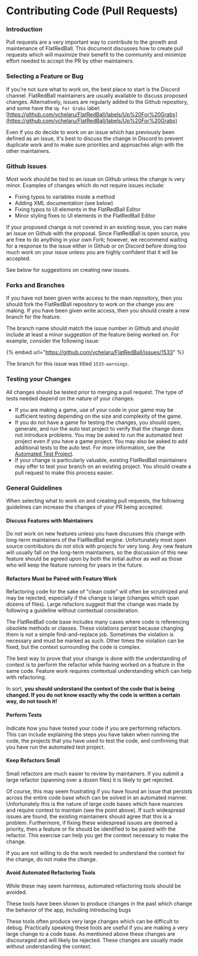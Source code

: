 # Contributing Code (Pull Requests)

### Introduction

Pull requests are a very important way to contribute to the growth and maintenance of FlatRedBall. This document discusses how to create pull requests which will maximize their benefit to the community and minimize effort needed to accept the PR by other maintainers.

### Selecting a Feature or Bug

If you're not sure what to work on, the best place to start is the Discord channel. FlatRedBall maintainers are usually available to discuss proposed changes. Alternatively, issues are regularly added to the Github repository, and some have the `Up For Grabs` label: [https://github.com/vchelaru/FlatRedBall/labels/Up%20For%20Grabs](https://github.com/vchelaru/FlatRedBall/labels/Up%20For%20Grabs)

Even if you do decide to work on an issue which has previously been defined as an issue, it's best to discuss the change in Discord to prevent duplicate work and to make sure priorities and approaches align with the other maintainers.

### Github Issues

Most work should be tied to an issue on Github unless the change is very minor. Examples of changes which do not require issues include:

* Fixing typos to variables inside a method
* Adding XML documentation (see below)
* Fixing typos to UI elements in the FlatRedBall Editor
* Minor styling fixes to UI elements in the FlatRedBall Editor

If your proposed change is not covered in an existing issue, you can make an issue on Github with the proposal. Since FlatRedBall is open source, you are free to do anything in your own Fork; however, we recommend waiting for a response to the issue either in Github or on Discord before doing too much work on your issue unless you are highly confident that it will be accepted.

See below for suggestions on creating new issues.

### Forks and Branches

If you have not been given write access to the main repository, then you should fork the FlatRedBall repository to work on the change you are making. If you have been given write access, then you should create a new branch for the feature.

The branch name should match the issue number in Github and should include at least a minor suggestion of the feature being worked on. For example, consider the following issue:

{% embed url="https://github.com/vchelaru/FlatRedBall/issues/1533" %}

The branch for this issue was titled `1533-warnings`.

### Testing your Changes

All changes should be tested prior to merging a pull request. The type of tests needed depend on the nature of your changes.

* If you are making a game, use of your code in your game may be sufficient testing depending on the size and complexity of the game.
* If you do not have a game for testing the changes, you should open, generate, and run the auto test project to verify that the change does not introduce problems. You may be asked to run the automated test project even if you have a game project. You may also be asked to add additional tests to the auto test.  For more information, see the [Automated Test Project](automated-test-project.md).
* If your change is particularly valuable, existing FlatRedBall maintainers may offer to test your branch on an existing project. You should create a pull request to make this process easier.

### General Guidelines

When selecting what to work on and creating pull requests, the following guidelines can increase the changes of your PR being accepted.

#### Discuss Features with Maintainers

Do not work on new features unless you have discusses this change with long-term maintainers of the FlatRedBall engine. Unfortunately most open source contributors do not stick with projects for very long. Any new feature will usually fall on the long-term maintainers, so the discussion of this new feature should be agreed upon by both the initial author as well as those who will keep the feature running for years in the future.

#### Refactors Must be Paired with Feature Work

Refactoring code for the sake of "clean code" will often be scrutinized and may be rejected, especially if the change is large (changes which span dozens of files). Large refactors suggest that the change was made by following a guideline without contextual consideration.

The FlatRedBall code base includes many cases where code is referencing obsolete methods or classes. These violations persist because changing them is not a simple find-and-replace job. Sometimes the violation is necessary and must be marked as such. Other times the violation can be fixed, but the context surrounding the code is complex.

The best way to prove that your change is done with the understanding of context is to perform the refactor while having worked on a feature in the same code. Feature work requires contextual understanding which can help with refactoring.

In sort, **you should understand the context of the code that is being changed. If you do not know exactly why the code is written a certain way, do not touch it!**

#### Perform Tests

Indicate how you have tested your code if you are performing refactors. This can include explaining the steps you have taken when running the code, the projects that you have used to test the code, and confirming that you have run the automated test project.

#### Keep Refactors Small

Small refactors are much easier to review by maintainers. If you submit a large refactor (spanning over a dozen files) it is likely to get rejected.

Of course, this may seem frustrating if you have found an issue that persists across the entire code base which can be solved in an automated manner. Unfortunately this is the nature of large code bases which have nuances and require context to maintain (see the point above). If such widespread issues are found, the existing maintainers should agree that this is a problem. Furthermore, if fixing these widespread issues are deemed a priority, then a feature or fix should be identified to be paired with the refactor. This exercise can help you get the context necessary to make the change.

If you are not willing to do the work needed to understand the context for the change, do not make the change.

#### Avoid Automated Refactoring Tools

While these may seem harmless, automated refactoring tools should be avoided.

These tools have been shown to produce changes in the past which change the behavior of the app, including introducing bugs

These tools often produce very large changes which can be difficult to debug. Practically speaking these tools are useful if you are making a very large change to a code base. As mentioned above these changes are discouraged and will likely be rejected. These changes are usually made without understanding the context.
